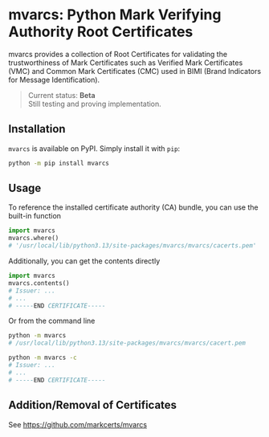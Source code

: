 # mvarcs: Python Mark Verifying Authority Root Certificates

mvarcs provides a collection of Root Certificates for validating 
the trustworthiness of Mark Certificates such as Verified Mark 
Certificates (VMC) and Common Mark Certificates (CMC) used in BIMI 
(Brand Indicators for Message Identification).

> Current status: **Beta**  
> Still testing and proving implementation.

## Installation

``mvarcs`` is available on PyPI. Simply install it with ``pip``:

``` sh
python -m pip install mvarcs
```

## Usage

To reference the installed certificate authority (CA) bundle, you can use the
built-in function

``` py
import mvarcs
mvarcs.where()
# '/usr/local/lib/python3.13/site-packages/mvarcs/mvarcs/cacerts.pem'
```

Additionally, you can get the contents directly

``` py
import mvarcs
mvarcs.contents()
# Issuer: ...
# ...
# -----END CERTIFICATE-----
```

Or from the command line
``` sh
python -m mvarcs
# /usr/local/lib/python3.13/site-packages/mvarcs/mvarcs/cacert.pem

python -m mvarcs -c
# Issuer: ...
# ...
# -----END CERTIFICATE-----
```

## Addition/Removal of Certificates
See https://github.com/markcerts/mvarcs
